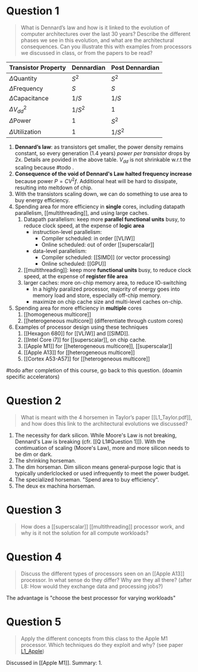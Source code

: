 # Question 1

> What is Dennard’s law and how is it linked to the evolution of computer architectures over the last 30 years? Describe the different phases we see in this evolution, and what are the architectural consequences. Can you illustrate this with examples from processors we discussed in class, or from the papers to be read?

| Transistor Property | Dennardian | Post Dennardian |
| ------------------- | ---------- | --------------- |
| $\Delta$Quantity    | $S^2$      | $S^2$           |
| $\Delta$Frequency   | $S$        | $S$             |
| $\Delta$Capacitance | $1/S$      | $1/S$           |
| $\Delta$$V_{dd}^2$  | $1/S^2$    | 1               |
| $\Delta$Power       | 1          | $S^2$           |
| $\Delta$Utilization | 1          | $1/S^2$         | 

1. **Dennard’s law**: as transistors get smaller, the power density remains constant, so every generation (1.4 years) *power per transistor* drops by 2x. Details are povided in the above table. $V_{dd}$ is not shrinkable w.r.t the scaling because #todo . 
2. **Consequence of the void of Dennard's Law halted frequency increase** because power $P=CV^2f$. Additional heat will be hard to dissipate, resulting into meltdown of chip. 
3. With the transistors scaling down, we can do something to use area to buy energy efficiency. 
4. Spending area for more efficiency in **single** cores, including datapath parallelism, [[multithreading]], and using large caches. 
	1. Datapath parallelism: keep more **parallel functional units** busy, to reduce clock speed, at the expense of **logic area**
		- instruction-level parallelism:
			- Compiler scheduled: in order [[VLIW]]
			- Online scheduled: out of order [[superscalar]]
		- data-level parallelism: 
			- Compiler scheduled: [[SIMD]] (or vector processing)
			- Online scheduled: [[GPU]]
	2. [[multithreading]]: keep more **functional units** busy, to reduce clock speed, at the expense of **register file area**
	3. larger caches: more on-chip memory area, to reduce IO-switching
		- In a highly paralized processor, majority of energy goes into memory load and store, especially off-chip memory. 
		- maximize on chip cache size and multi-level caches on-chip. 
5. Spending area for more efficiency in **multiple** cores
	1. [[homogeneous multicore]] 
	2. [[heterogeneous multicore]] (differentiate through custom cores)
6. Examples of processor design using these techniques
	1. [[Hexagon 680]] for [[VLIW]] and [[SIMD]]. 
	2. [[Intel Core i7]] for [[superscalar]], on chip cache. 
	3. [[Apple M1]] for [[heterogeneous multicore]], [[superscalar]]
	4. [[Apple A13]] for [[heterogeneous multicore]]
	5. [[Cortex A53-A57]] for [[heterogeneous multicore]]

#todo after completion of this course, go back to this question. (doamin specific accelerators)

# Question 2

> What is meant with the 4 horsemen in Taylor’s paper [[L1_Taylor.pdf]], and how does this link to the architectural evolutions we discussed?

1. The necessity for dark silicon. While Moore's Law is not breaking, Dennard's Law is breaking (cfr. [[Q L1#Question 1]]). With the contimuation of scaling (Moore's Law), more and more silicon needs to be dim or dark.  
2. The shrinking horseman. 
3. The dim horseman. Dim silicon means general-purpose logic that is typically underlclocked or used infrequently to meet the power budget. 
4. The specialized horseman. "Spend area to buy efficiency". 
5. The deux ex machina horseman. 

# Question 3

> How does a [[superscalar]] [[multithreading]] processor work, and why is it not the solution for all compute workloads?

# Question 4

> Discuss the different types of processors seen on an [[Apple A13]] processor. In what sense do they differ? Why are they all there? (after L8: How would they exchange data and processing jobs?)

The advantage is "choose the best processor for varying workloads"

# Question 5

> Apply the different concepts from this class to the Apple M1 processor. Which techniques do they exploit and why? (see paper [L1_Apple](https://outline.com/WL6YHF))

Discussed in [[Apple M1]]. Summary: 
1. 